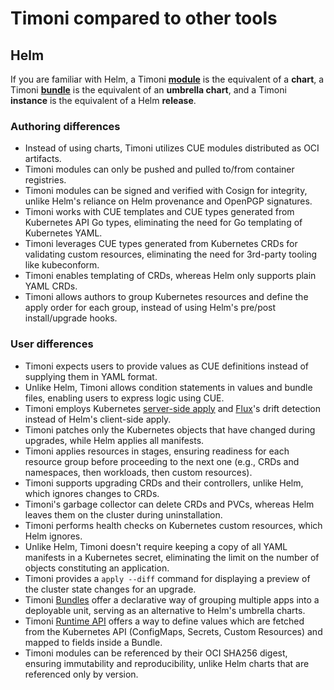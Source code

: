 # Timoni compared to other tools

## Helm

If you are familiar with Helm, a Timoni **[module](bundles.md)** is the equivalent of a **chart**, 
a Timoni **[bundle](bundles.md)** is the equivalent of an **umbrella chart**,
and a Timoni **instance** is the equivalent of a Helm **release**.

### Authoring differences

- Instead of using charts, Timoni utilizes CUE modules distributed as OCI artifacts.
- Timoni modules can only be pushed and pulled to/from container registries.
- Timoni modules can be signed and verified with Cosign for integrity, unlike Helm's reliance on Helm provenance and OpenPGP signatures.
- Timoni works with CUE templates and CUE types generated from Kubernetes API Go types, eliminating the need for Go templating of Kubernetes YAML.
- Timoni leverages CUE types generated from Kubernetes CRDs for validating custom resources, eliminating the need for 3rd-party tooling like kubeconform.
- Timoni enables templating of CRDs, whereas Helm only supports plain YAML CRDs.
- Timoni allows authors to group Kubernetes resources and define the apply order for each group, instead of using Helm's pre/post install/upgrade hooks.

### User differences

- Timoni expects users to provide values as CUE definitions instead of supplying them in YAML format.
- Unlike Helm, Timoni allows condition statements in values and bundle files, enabling users to express logic using CUE.
- Timoni employs Kubernetes [server-side apply](https://kubernetes.io/docs/reference/using-api/server-side-apply/) and [Flux](https://fluxcd.io)'s drift detection instead of Helm's client-side apply.
- Timoni patches only the Kubernetes objects that have changed during upgrades, while Helm applies all manifests.
- Timoni applies resources in stages, ensuring readiness for each resource group before proceeding to the next one (e.g., CRDs and namespaces, then workloads, then custom resources).
- Timoni supports upgrading CRDs and their controllers, unlike Helm, which ignores changes to CRDs.
- Timoni's garbage collector can delete CRDs and PVCs, whereas Helm leaves them on the cluster during uninstallation.
- Timoni performs health checks on Kubernetes custom resources, which Helm ignores.
- Unlike Helm, Timoni doesn't require keeping a copy of all YAML manifests in a Kubernetes secret, eliminating the limit on the number of objects constituting an application.
- Timoni provides a `apply --diff` command for displaying a preview of the cluster state changes for an upgrade.
- Timoni [Bundles](bundles.md) offer a declarative way of grouping multiple apps into a deployable unit, serving as an alternative to Helm's umbrella charts.
- Timoni [Runtime API](bundle-runtime.md) offers a way to define values which are fetched from the Kubernetes API (ConfigMaps, Secrets, Custom Resources) and mapped to fields inside a Bundle. 
- Timoni modules can be referenced by their OCI SHA256 digest, ensuring immutability and reproducibility, unlike Helm charts that are referenced only by version.
